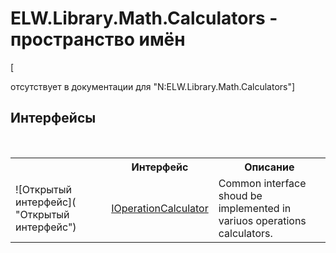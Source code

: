 # ELW.Library.Math.Calculators - пространство имён
 

\[<summary> отсутствует в документации для "N:ELW.Library.Math.Calculators"\]


## Интерфейсы
&nbsp;<table><tr><th></th><th>Интерфейс</th><th>Описание</th></tr><tr><td>![Открытый интерфейс]( "Открытый интерфейс")</td><td><a href="T_ELW_Library_Math_Calculators_IOperationCalculator">IOperationCalculator</a></td><td>
Common interface shoud be implemented in variuos operations calculators.</td></tr></table>&nbsp;
